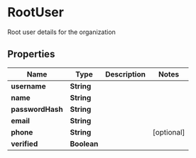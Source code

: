 

# RootUser

Root user details for the organization

## Properties

| Name | Type | Description | Notes |
|------------ | ------------- | ------------- | -------------|
|**username** | **String** |  |  |
|**name** | **String** |  |  |
|**passwordHash** | **String** |  |  |
|**email** | **String** |  |  |
|**phone** | **String** |  |  [optional] |
|**verified** | **Boolean** |  |  |



